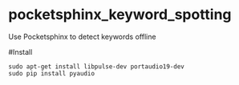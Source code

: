 # pocketsphinx_keyword_spotting
Use Pocketsphinx to detect keywords offline


#Install
```
sudo apt-get install libpulse-dev portaudio19-dev
sudo pip install pyaudio
```
